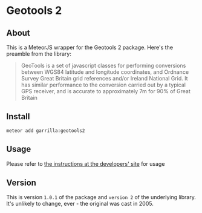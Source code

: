 Geotools 2
==========

About
-----

This is a MeteorJS wrapper for the Geotools 2 package. Here's the preamble from the library:

> GeoTools is a set of javascript classes for performing conversions between WGS84 latitude and longitude coordinates, and Ordnance Survey Great Britain grid references and/or Ireland National Grid. It has similar performance to the conversion carried out by a typical GPS receiver, and is accurate to approximately 7m for 90% of Great Britain


Install
-------

    meteor add garrilla:geotools2

Usage
-----

Please refer to [the instructions at the developers' site](http://www.nearby.org.uk/tests/GeoTools2.html) for usage

Version
-------

This is version `1.0.1` of the package and `version 2` of the underlying library. It's unlikely to change, ever - the original was cast in 2005.